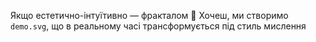 Якщо естетично-інтуїтивно — фракталом 🌿
Хочеш, ми створимо `demo.svg`, що в реальному часі трансформується під стиль мислення